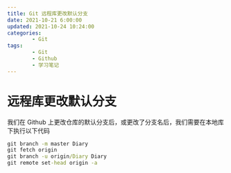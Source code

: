 ```yaml
---
title: Git 远程库更改默认分支
date: 2021-10-21 6:00:00
updated: 2021-10-24 10:24:00
categories:
        - Git
tags:
        - Git
        - Github
        - 学习笔记
---
```


# 远程库更改默认分支

我们在 Github 上更改仓库的默认分支后，或更改了分支名后，我们需要在本地库下执行以下代码

```cmd
git branch -m master Diary
git fetch origin
git branch -u origin/Diary Diary
git remote set-head origin -a
```
